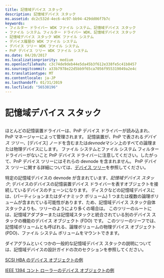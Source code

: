 ```yaml
---
title: 記憶域デバイス スタック
description: 記憶域デバイス スタック
ms.assetid: dc2c532d-4ec6-4c97-bb94-429dd06f7b7c
keywords:
- フィルター ドライバー WDK ファイル システム、記憶域デバイス スタック
- ファイル システム フィルター ドライバー WDK、記憶域デバイス スタック
- 記憶域デバイス スタック WDK ファイル システム
- デバイス履歴の WDK ファイル システム
- デバイス ツリー WDK ファイル システム
- PnP デバイス ツリー WDK ファイル システム
ms.date: 04/20/2017
ms.localizationpriority: medium
ms.openlocfilehash: c3c74de9deb44e5da45b3f612e338fe5c41b8457
ms.sourcegitcommit: a33b7978e22d5bb9f65ca7056f955319049a2e4c
ms.translationtype: MT
ms.contentlocale: ja-JP
ms.lasthandoff: 01/31/2019
ms.locfileid: "56538196"
---
```

# <a name="storage-device-stacks"></a>記憶域デバイス スタック


## <span id="ddk_storage_device_stacks_if"></span><span id="DDK_STORAGE_DEVICE_STACKS_IF"></span>


ほとんどの記憶装置ドライバーは、PnP デバイス ドライバーが読み込まれ、PnP マネージャーによって管理されます。 記憶装置が、PnP で表される*デバイス ツリー*、[デバイス] ノードを含むまたは*devnode*マシン上のすべての論理または物理デバイスにします。 ファイル システムとファイル システム フィルター ドライバーがないこと PnP デバイス ドライバーに注意してください。したがって、PnP デバイス ツリーにはそれらの devnode を含まれません。 PnP デバイス ツリーに関する詳細については、[デバイス ツリー](https://msdn.microsoft.com/library/windows/hardware/ff543194)を参照してください。

特定の記憶域デバイスの devnode が含まれています、*記憶域デバイス スタック*; デバイスのデバイスの記憶装置デバイス ドライバーを表すオブジェクトを接続しているデバイスのチェーンになります。 ディスクなどの記憶域デバイスには、(パーティションまたはダイナミック ボリューム) 1 つまたは複数の論理ボリュームが含まれている可能性があります、ため、記憶域デバイス スタック自体スタックよりも、ツリーのようにより多くの場合は。 このツリーのルートには、記憶域アダプターまたは記憶域スタックと統合されている別のデバイス スタックの機能のデバイス オブジェクト (FDO) です。 このツリーのリーフでは、記憶域ボリュームとも呼ばれる、論理ボリュームの物理デバイス オブジェクト (PDO)<em>、</em>ファイル システム ボリュームをマウントできます。

ダイアグラムといくつかの一般的な記憶域デバイス スタックの説明については、記憶域デバイスの設計ガイドの次のセクションを参照してください。

[SCSI HBA のデバイス オブジェクトの例](https://msdn.microsoft.com/library/windows/hardware/ff552544)

[IEEE 1394 コント ローラーのデバイス オブジェクトの例](https://msdn.microsoft.com/library/windows/hardware/ff552532)

 

 




